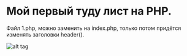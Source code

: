 # Мой первый туду лист на PHP.

Файл 1.php, можно заменить на index.php, только потом придётся 
изменять заголовки header().

![alt tag](https://cloud.githubusercontent.com/assets/13453908/25627263/ad3cbc68-2f6a-11e7-8c68-5f7f878bd916.jpg)




